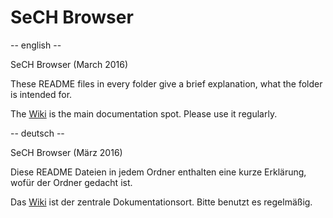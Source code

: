 # SeCH Browser
-- english --

SeCH Browser (March 2016)

These README files in every folder give a brief explanation, what the folder is intended for.

The [Wiki](https://github.com/SECH-Tag-EEXCESS-Browser/SeCH/wiki) is the main documentation spot.
Please use it regularly.

-- deutsch --

SeCH Browser (März 2016)

Diese README Dateien in jedem Ordner enthalten eine kurze Erklärung, wofür der Ordner gedacht ist.

Das [Wiki](https://github.com/SECH-Tag-EEXCESS-Browser/SeCH/wiki) ist der zentrale Dokumentationsort.
Bitte benutzt es regelmäßig.
